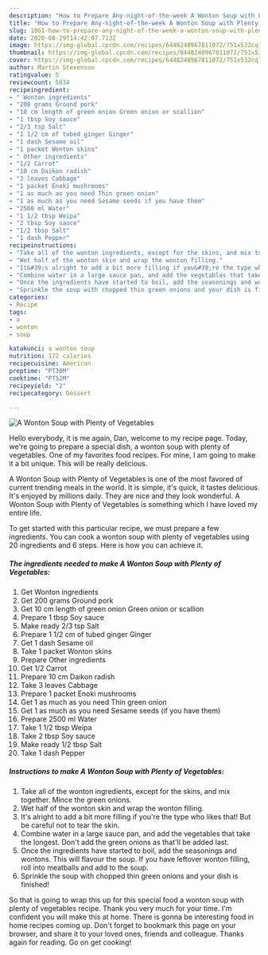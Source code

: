 ```yaml
---
description: "How to Prepare Any-night-of-the-week A Wonton Soup with Plenty of Vegetables"
title: "How to Prepare Any-night-of-the-week A Wonton Soup with Plenty of Vegetables"
slug: 1061-how-to-prepare-any-night-of-the-week-a-wonton-soup-with-plenty-of-vegetables
date: 2020-08-29T14:42:07.713Z
image: https://img-global.cpcdn.com/recipes/6448240967811072/751x532cq70/a-wonton-soup-with-plenty-of-vegetables-recipe-main-photo.jpg
thumbnail: https://img-global.cpcdn.com/recipes/6448240967811072/751x532cq70/a-wonton-soup-with-plenty-of-vegetables-recipe-main-photo.jpg
cover: https://img-global.cpcdn.com/recipes/6448240967811072/751x532cq70/a-wonton-soup-with-plenty-of-vegetables-recipe-main-photo.jpg
author: Martin Stevenson
ratingvalue: 5
reviewcount: 5834
recipeingredient:
- " Wonton ingredients"
- "200 grams Ground pork"
- "10 cm length of green onion Green onion or scallion"
- "1 tbsp Soy sauce"
- "2/3 tsp Salt"
- "1 1/2 cm of tubed ginger Ginger"
- "1 dash Sesame oil"
- "1 packet Wonton skins"
- " Other ingredients"
- "1/2 Carrot"
- "10 cm Daikon radish"
- "3 leaves Cabbage"
- "1 packet Enoki mushrooms"
- "1 as much as you need Thin green onion"
- "1 as much as you need Sesame seeds if you have them"
- "2500 ml Water"
- "1 1/2 tbsp Weipa"
- "2 tbsp Soy sauce"
- "1/2 tbsp Salt"
- "1 dash Pepper"
recipeinstructions:
- "Take all of the wonton ingredients, except for the skins, and mix together. Mince the green onions."
- "Wet half of the wonton skin and wrap the wonton filling."
- "It&#39;s alright to add a bit more filling if you&#39;re the type who likes that! But be careful not to tear the skin."
- "Combine water in a large sauce pan, and add the vegetables that take the longest. Don&#39;t add the green onions as that&#39;ll be added last."
- "Once the ingredients have started to boil, add the seasonings and wontons. This will flavour the soup.  If you have leftover wonton filling, roll into meatballs and add to the soup."
- "Sprinkle the soup with chopped thin green onions and your dish is finished!"
categories:
- Recipe
tags:
- a
- wonton
- soup

katakunci: a wonton soup 
nutrition: 172 calories
recipecuisine: American
preptime: "PT30M"
cooktime: "PT52M"
recipeyield: "2"
recipecategory: Dessert

---
```



![A Wonton Soup with Plenty of Vegetables](https://img-global.cpcdn.com/recipes/6448240967811072/751x532cq70/a-wonton-soup-with-plenty-of-vegetables-recipe-main-photo.jpg)

Hello everybody, it is me again, Dan, welcome to my recipe page. Today, we're going to prepare a special dish, a wonton soup with plenty of vegetables. One of my favorites food recipes. For mine, I am going to make it a bit unique. This will be really delicious.

A Wonton Soup with Plenty of Vegetables is one of the most favored of current trending meals in the world. It is simple, it's quick, it tastes delicious. It's enjoyed by millions daily. They are nice and they look wonderful. A Wonton Soup with Plenty of Vegetables is something which I have loved my entire life.




To get started with this particular recipe, we must prepare a few ingredients. You can cook a wonton soup with plenty of vegetables using 20 ingredients and 6 steps. Here is how you can achieve it.

<!--inarticleads1-->

##### The ingredients needed to make A Wonton Soup with Plenty of Vegetables:

1. Get  Wonton ingredients
1. Get 200 grams Ground pork
1. Get 10 cm length of green onion Green onion or scallion
1. Prepare 1 tbsp Soy sauce
1. Make ready 2/3 tsp Salt
1. Prepare 1 1/2 cm of tubed ginger Ginger
1. Get 1 dash Sesame oil
1. Take 1 packet Wonton skins
1. Prepare  Other ingredients
1. Get 1/2 Carrot
1. Prepare 10 cm Daikon radish
1. Take 3 leaves Cabbage
1. Prepare 1 packet Enoki mushrooms
1. Get 1 as much as you need Thin green onion
1. Get 1 as much as you need Sesame seeds (if you have them)
1. Prepare 2500 ml Water
1. Take 1 1/2 tbsp Weipa
1. Take 2 tbsp Soy sauce
1. Make ready 1/2 tbsp Salt
1. Take 1 dash Pepper




<!--inarticleads2-->

##### Instructions to make A Wonton Soup with Plenty of Vegetables:

1. Take all of the wonton ingredients, except for the skins, and mix together. Mince the green onions.
1. Wet half of the wonton skin and wrap the wonton filling.
1. It&#39;s alright to add a bit more filling if you&#39;re the type who likes that! But be careful not to tear the skin.
1. Combine water in a large sauce pan, and add the vegetables that take the longest. Don&#39;t add the green onions as that&#39;ll be added last.
1. Once the ingredients have started to boil, add the seasonings and wontons. This will flavour the soup.  If you have leftover wonton filling, roll into meatballs and add to the soup.
1. Sprinkle the soup with chopped thin green onions and your dish is finished!




So that is going to wrap this up for this special food a wonton soup with plenty of vegetables recipe. Thank you very much for your time. I'm confident you will make this at home. There is gonna be interesting food in home recipes coming up. Don't forget to bookmark this page on your browser, and share it to your loved ones, friends and colleague. Thanks again for reading. Go on get cooking!
